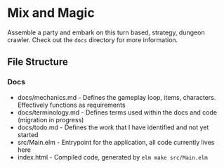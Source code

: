 # Mix and Magic
Assemble a party and embark on this turn based, strategy, dungeon crawler.  Check out the `docs` directory for more
information.

## File Structure
### Docs
- docs/mechanics.md - Defines the gameplay loop, items, characters.  Effectively functions as requirements
- docs/terminology.md - Defines terms used within the docs and code (migration in progress)
- docs/todo.md - Defines the work that I have identified and not yet started
- src/Main.elm - Entrypoint for the application, all code currently lives here
- index.html - Compiled code, generated by `elm make src/Main.elm`
